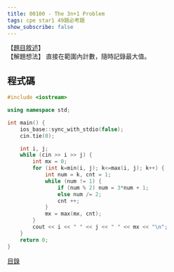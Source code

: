 ```yaml
---
title: 00100 - The 3n+1 Problem
tags: cpe star1 49題必考題
show_subscribe: false
---
```


<!--more-->

【[題目敘述]】  
【解題想法】 直接在範圍內計數，隨時記錄最大值。   

程式碼
------
```c++
#include <iostream>

using namespace std;

int main() {
    ios_base::sync_with_stdio(false);
    cin.tie(0);

    int i, j;
    while (cin >> i >> j) {
        int mx = 0;
        for (int k=min(i, j); k<=max(i, j); k++) {
            int num = k, cnt = 1;
            while (num != 1) {
                if (num % 2) num = 3*num + 1;
                else num /= 2;
                cnt ++;
            }
            mx = max(mx, cnt);
        }
        cout << i << " " << j << " " << mx << "\n";
    }
    return 0;
}
```

[目錄](/2022/08/02/front-page.html)

[題目敘述]:https://onlinejudge.org/index.php?option=com_onlinejudge&Itemid=8&category=3&page=show_problem&problem=36